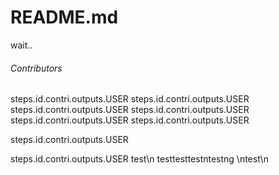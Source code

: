 # README.md

wait.. 

###### Contributors

steps.id.contri.outputs.USER
steps.id.contri.outputs.USER
steps.id.contri.outputs.USER
steps.id.contri.outputs.USER
steps.id.contri.outputs.USER
steps.id.contri.outputs.USER

steps.id.contri.outputs.USER

steps.id.contri.outputs.USER
test\n
testtesttestntestng
\ntest\n
